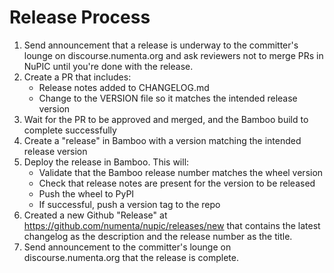 # Release Process

1. Send announcement that a release is underway to the committer's lounge on
discourse.numenta.org and ask reviewers not to merge PRs in NuPIC until you're
done with the release.
2. Create a PR that includes:
    - Release notes added to CHANGELOG.md
    - Change to the VERSION file so it matches the intended release version
3. Wait for the PR to be approved and merged, and the Bamboo build to complete
successfully
4. Create a "release" in Bamboo with a version matching the intended release
version
5. Deploy the release in Bamboo. This will:
    - Validate that the Bamboo release number matches the wheel version
    - Check that release notes are present for the version to be released
    - Push the wheel to PyPI
    - If successful, push a version tag to the repo
6. Created a new Github "Release" at https://github.com/numenta/nupic/releases/new that contains the latest changelog as the description and the release number as the title.
7. Send announcement to the committer's lounge on discourse.numenta.org that the release is complete.
